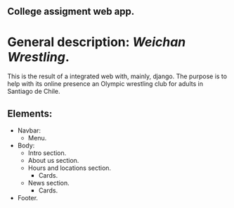 ## College assigment web app.

# General description: *Weichan Wrestling*.
This is the result of a integrated web with, mainly, django. The purpose is to help with its online presence an Olympic wrestling club for adults in Santiago de Chile.

## Elements:
- Navbar:
  - Menu.
- Body:
  - Intro section.
  - About us section.
  - Hours and locations section.
    - Cards.
  - News section.
    - Cards.
- Footer.

